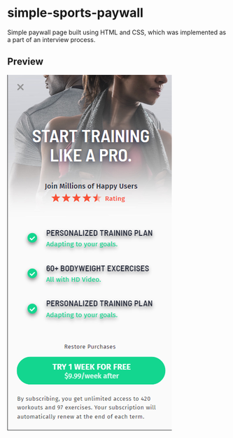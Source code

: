 # simple-sports-paywall

Simple paywall page built using HTML and CSS, which was implemented as a part of an interview process.

## Preview

![preview](/preview.png)
